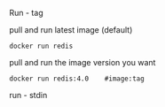 Run - tag

pull and run latest image (default)
```
docker run redis
```

pull and run the image version you want
```
docker run redis:4.0    #image:tag
```

run - stdin

